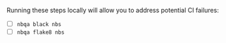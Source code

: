 Running these steps locally will allow you to address potential CI failures:

- [ ] `nbqa black nbs`
- [ ] `nbqa flake8 nbs`